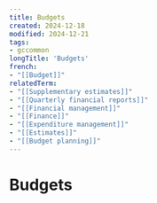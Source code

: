 ```yaml
---
title: Budgets
created: 2024-12-18
modified: 2024-12-21
tags:
- gccommon
longTitle: 'Budgets'
french:
- "[[Budget]]"
relatedTerm:
- "[[Supplementary estimates]]"
- "[[Quarterly financial reports]]"
- "[[Financial management]]"
- "[[Finance]]"
- "[[Expenditure management]]"
- "[[Estimates]]"
- "[[Budget planning]]"
---
```

# Budgets
